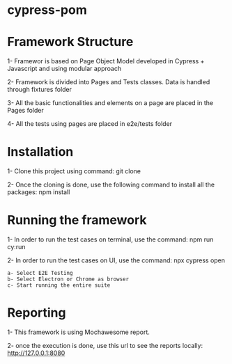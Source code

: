 # cypress-pom

# Framework Structure

1- Framewor is based on Page Object Model developed in Cypress + Javascript and using modular approach

2- Framework is divided into Pages and Tests classes. Data is handled through fixtures folder

3- All the basic functionalities and elements on a page are placed in the Pages folder

4- All the tests using pages are placed in e2e/tests folder

# Installation

1- Clone this project using command: git clone <url to the repo>

2- Once the cloning is done, use the following command to install all the packages: npm install

# Running the framework

1- In order to run the test cases on terminal, use the command: npm run cy:run

2- In order to run the test cases on UI, use the command: npx cypress open

    a- Select E2E Testing
    b- Select Electron or Chrome as browser
    c- Start running the entire suite

# Reporting

1- This framework is using Mochawesome report. 

2- once the execution is done, use this url to see the reports locally: http://127.0.0.1:8080

